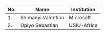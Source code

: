 | No. | Name                   | Institution            |
| --- |------------------------|------------------------|
| 1.  | Shimanyi Valentino     | Microsoft              | 
| 2.  | Opiyo Sebastian        |USIU-Africa                        |
